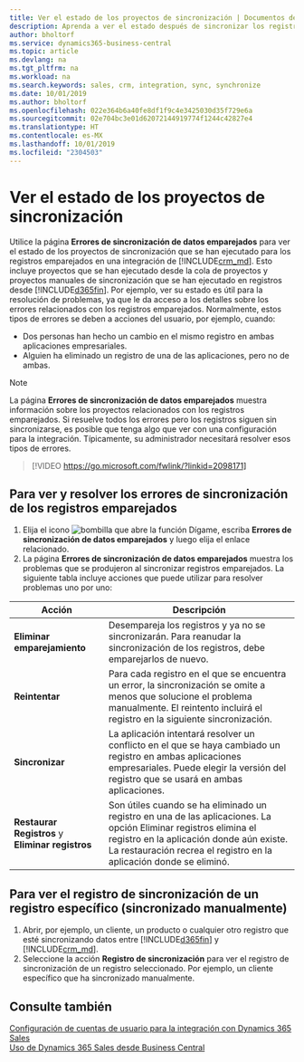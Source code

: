 ```yaml
---
title: Ver el estado de los proyectos de sincronización | Documentos de Microsoft
description: Aprenda a ver el estado después de sincronizar los registros emparejados.
author: bholtorf
ms.service: dynamics365-business-central
ms.topic: article
ms.devlang: na
ms.tgt_pltfrm: na
ms.workload: na
ms.search.keywords: sales, crm, integration, sync, synchronize
ms.date: 10/01/2019
ms.author: bholtorf
ms.openlocfilehash: 022e364b6a40fe8df1f9c4e3425030d35f729e6a
ms.sourcegitcommit: 02e704bc3e01d62072144919774f1244c42827e4
ms.translationtype: HT
ms.contentlocale: es-MX
ms.lasthandoff: 10/01/2019
ms.locfileid: "2304503"
---
```

# <a name="view-the-status-of-synchronization-jobs"></a>Ver el estado de los proyectos de sincronización
Utilice la página **Errores de sincronización de datos emparejados** para ver el estado de los proyectos de sincronización que se han ejecutado para los registros emparejados en una integración de [!INCLUDE[crm_md](includes/crm_md.md)]. Esto incluye proyectos que se han ejecutado desde la cola de proyectos y proyectos manuales de sincronización que se han ejecutado en registros desde [!INCLUDE[d365fin](includes/d365fin_md.md)]. Por ejemplo, ver su estado es útil para la resolución de problemas, ya que le da acceso a los detalles sobre los errores relacionados con los registros emparejados. Normalmente, estos tipos de errores se deben a acciones del usuario, por ejemplo, cuando:  

* Dos personas han hecho un cambio en el mismo registro en ambas aplicaciones empresariales.
* Alguien ha eliminado un registro de una de las aplicaciones, pero no de ambas.

> [!Note]
> La página **Errores de sincronización de datos emparejados** muestra información sobre los proyectos relacionados con los registros emparejados. Si resuelve todos los errores pero los registros siguen sin sincronizarse, es posible que tenga algo que ver con una configuración para la integración. Típicamente, su administrador necesitará resolver esos tipos de errores.   

> [!VIDEO https://go.microsoft.com/fwlink/?linkid=2098171]

## <a name="to-view-and-resolve-synchronization-errors-for-coupled-records"></a>Para ver y resolver los errores de sincronización de los registros emparejados
1. Elija el icono ![bombilla que abre la función Dígame](media/ui-search/search_small.png "Dígame que desea hacer"), escriba **Errores de sincronización de datos emparejados** y luego elija el enlace relacionado.
2. La página **Errores de sincronización de datos emparejados** muestra los problemas que se produjeron al sincronizar registros emparejados. La siguiente tabla incluye acciones que puede utilizar para resolver problemas uno por uno:

|Acción|Descripción|
|----|----|
|**Eliminar emparejamiento**|Desempareja los registros y ya no se sincronizarán. Para reanudar la sincronización de los registros, debe emparejarlos de nuevo.|
|**Reintentar**|Para cada registro en el que se encuentra un error, la sincronización se omite a menos que solucione el problema manualmente. El reintento incluirá el registro en la siguiente sincronización.|
|**Sincronizar**|La aplicación intentará resolver un conflicto en el que se haya cambiado un registro en ambas aplicaciones empresariales. Puede elegir la versión del registro que se usará en ambas aplicaciones.|
|**Restaurar Registros** y **Eliminar registros**|Son útiles cuando se ha eliminado un registro en una de las aplicaciones. La opción Eliminar registros elimina el registro en la aplicación donde aún existe. La restauración recrea el registro en la aplicación donde se eliminó.|

## <a name="to-view-the-synchronization-log-for-a-specific-manually-synchronized-record"></a>Para ver el registro de sincronización de un registro específico (sincronizado manualmente)
1. Abrir, por ejemplo, un cliente, un producto o cualquier otro registro que esté sincronizando datos entre [!INCLUDE[d365fin](includes/d365fin_md.md)] y [!INCLUDE[crm_md](includes/crm_md.md)].
2. Seleccione la acción **Registro de sincronización** para ver el registro de sincronización de un registro seleccionado. Por ejemplo, un cliente específico que ha sincronizado manualmente.

## <a name="see-also"></a>Consulte también  
[Configuración de cuentas de usuario para la integración con Dynamics 365 Sales](admin-setting-up-integration-with-dynamics-sales.md)  
[Uso de Dynamics 365 Sales desde Business Central](marketing-integrate-dynamicscrm.md)
